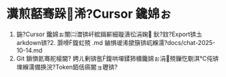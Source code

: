 ﻿# 瀵煎嚭骞跺浠?Cursor 鑱婂ぉ

1. 鍦?Cursor 鑱婂ぉ闈㈡澘锛屽綋鍓嶄細璇濆彸涓婅 鈥?鈫?Export锛圡arkdown锛?2. 灏嗗鍑虹殑 .md 鏀惧叆浠撳簱锛屼緥濡?docs/chat-2025-10-14.md
3. Git 鎻愪氦骞舵帹閫?
娉ㄦ剰锛氬鍑哄墠鍒犻櫎鑱婂ぉ涓殑鏁忔劅淇℃伅锛堜緥濡備换浣?Token銆佸瘑閽ョ瓑锛?
